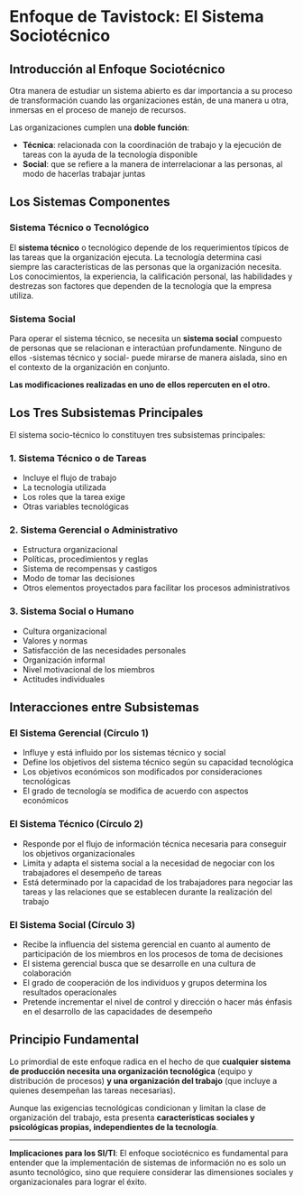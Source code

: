 # Enfoque de Tavistock: El Sistema Sociotécnico

## Introducción al Enfoque Sociotécnico

Otra manera de estudiar un sistema abierto es dar importancia a su proceso de transformación cuando las organizaciones están, de una manera u otra, inmersas en el proceso de manejo de recursos.

Las organizaciones cumplen una **doble función**:
- **Técnica**: relacionada con la coordinación de trabajo y la ejecución de tareas con la ayuda de la tecnología disponible
- **Social**: que se refiere a la manera de interrelacionar a las personas, al modo de hacerlas trabajar juntas

## Los Sistemas Componentes

### Sistema Técnico o Tecnológico

El **sistema técnico** o tecnológico depende de los requerimientos típicos de las tareas que la organización ejecuta. La tecnología determina casi siempre las características de las personas que la organización necesita. Los conocimientos, la experiencia, la calificación personal, las habilidades y destrezas son factores que dependen de la tecnología que la empresa utiliza.

### Sistema Social

Para operar el sistema técnico, se necesita un **sistema social** compuesto de personas que se relacionan e interactúan profundamente. Ninguno de ellos -sistemas técnico y social- puede mirarse de manera aislada, sino en el contexto de la organización en conjunto. 

**Las modificaciones realizadas en uno de ellos repercuten en el otro.**

## Los Tres Subsistemas Principales

El sistema socio-técnico lo constituyen tres subsistemas principales:

### 1. Sistema Técnico o de Tareas
- Incluye el flujo de trabajo
- La tecnología utilizada
- Los roles que la tarea exige
- Otras variables tecnológicas

### 2. Sistema Gerencial o Administrativo
- Estructura organizacional
- Políticas, procedimientos y reglas
- Sistema de recompensas y castigos
- Modo de tomar las decisiones
- Otros elementos proyectados para facilitar los procesos administrativos

### 3. Sistema Social o Humano
- Cultura organizacional
- Valores y normas
- Satisfacción de las necesidades personales
- Organización informal
- Nivel motivacional de los miembros
- Actitudes individuales

## Interacciones entre Subsistemas

### El Sistema Gerencial (Círculo 1)
- Influye y está influido por los sistemas técnico y social
- Define los objetivos del sistema técnico según su capacidad tecnológica
- Los objetivos económicos son modificados por consideraciones tecnológicas
- El grado de tecnología se modifica de acuerdo con aspectos económicos

### El Sistema Técnico (Círculo 2)
- Responde por el flujo de información técnica necesaria para conseguir los objetivos organizacionales
- Limita y adapta el sistema social a la necesidad de negociar con los trabajadores el desempeño de tareas
- Está determinado por la capacidad de los trabajadores para negociar las tareas y las relaciones que se establecen durante la realización del trabajo

### El Sistema Social (Círculo 3)
- Recibe la influencia del sistema gerencial en cuanto al aumento de participación de los miembros en los procesos de toma de decisiones
- El sistema gerencial busca que se desarrolle en una cultura de colaboración
- El grado de cooperación de los individuos y grupos determina los resultados operacionales
- Pretende incrementar el nivel de control y dirección o hacer más énfasis en el desarrollo de las capacidades de desempeño

## Principio Fundamental

Lo primordial de este enfoque radica en el hecho de que **cualquier sistema de producción necesita una organización tecnológica** (equipo y distribución de procesos) **y una organización del trabajo** (que incluye a quienes desempeñan las tareas necesarias). 

Aunque las exigencias tecnológicas condicionan y limitan la clase de organización del trabajo, esta presenta **características sociales y psicológicas propias, independientes de la tecnología**.

---

**Implicaciones para los SI/TI**: El enfoque sociotécnico es fundamental para entender que la implementación de sistemas de información no es solo un asunto tecnológico, sino que requiere considerar las dimensiones sociales y organizacionales para lograr el éxito. 